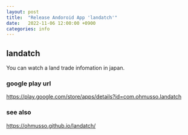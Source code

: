 ```yaml
---
layout: post
title:  "Release Andoroid App 'landatch'"
date:   2022-11-06 12:00:00 +0900
categories: info
---
```


## landatch

You can watch a land trade infomation in japan.

### google play url

<https://play.google.com/store/apps/details?id=com.ohmusso.landatch>

### see also

<https://ohmusso.github.io/landatch/>
